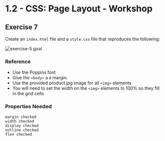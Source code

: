 # 1.2 - CSS: Page Layout - Workshop

## Exercise 7

Create an `index.html` file and a `style.css` file that reproduces the following:

![exercise-5 goal](../../assets/ex-5-goal.gif)

### Reference

- Use the Poppins font
- Give the `<body>` a `0` margin.
- Use the provided product.jpg image for all `<img>` elements
- You will need to set the width on the `<img>` elements to 100% so they fill in the grid cells

### Properties Needed

```
margin checked
width checked
display checked
outline checked
flex checked
```
